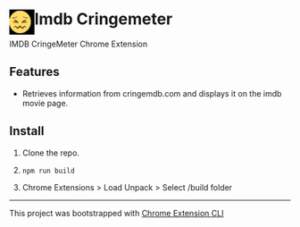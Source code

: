 # <img src="public/icons/icon_48.png" width="45" align="left"> Imdb Cringemeter

IMDB CringeMeter Chrome Extension

## Features

- Retrieves information from cringemdb.com and displays it on the imdb movie page.

## Install

1. Clone the repo.

2. `npm run build`

3. Chrome Extensions > Load Unpack > Select /build folder

---

This project was bootstrapped with [Chrome Extension CLI](https://github.com/dutiyesh/chrome-extension-cli)

